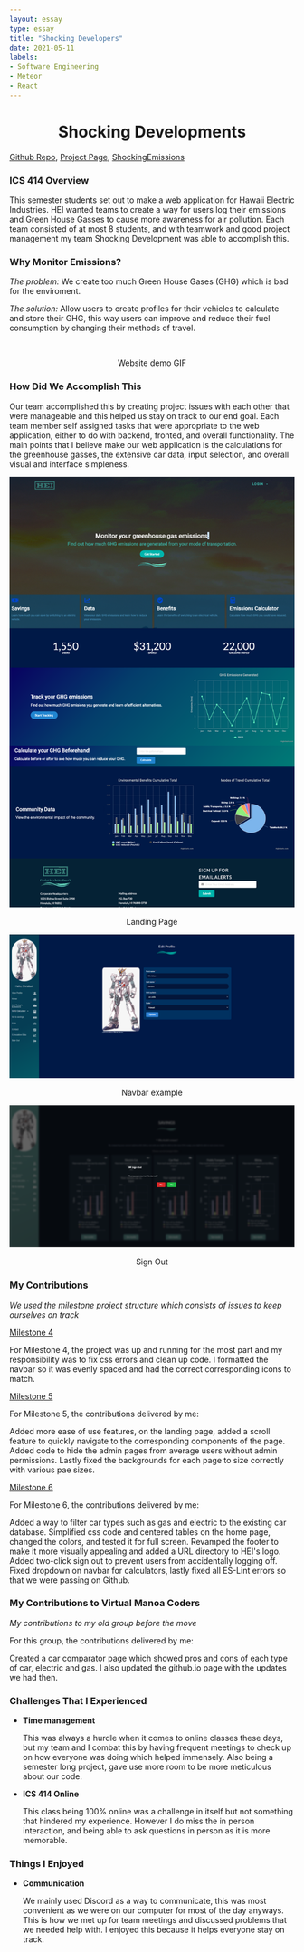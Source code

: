 ```yaml
---
layout: essay
type: essay
title: "Shocking Developers"
date: 2021-05-11
labels:
- Software Engineering
- Meteor
- React
---
```


<h1 style="text-align:center">Shocking Developments</h1>

[Github Repo](https://github.com/shocking-development/shockingdevelopment), 
[Project Page](https://shocking-development.github.io/),
[ShockingEmissions](https://shockingemissions.xyz/)

### ICS 414 Overview
This semester students set out to make a web application for Hawaii Electric Industries. HEI wanted teams to create a way for users log their emissions and Green House Gasses to cause more awareness for air pollution. Each team consisted of at most 8 students, and with teamwork and good project management my team Shocking Development was able to accomplish this.

### Why Monitor Emissions?
*The problem:*
We create too much Green House Gases (GHG) which is bad for the enviroment.

*The solution:* Allow users to create profiles for their vehicles to calculate and store their GHG, this way users can improve and reduce their fuel consumption by changing their methods of travel.

<img class="ui massive centered floated rounded image" src="/images/webDemo.gif" alt="">
<p style="text-align:center">Website demo GIF</p>

### How Did We Accomplish This
Our team accomplished this by creating project issues with each other that were manageable and this helped us stay on track to our end goal. Each team member self assigned tasks that were appropriate to the web application, either to do with backend, fronted, and overall functionality. The main points that I believe make our web application is the calculations for the greenhouse gasses, the extensive car data, input selection, and overall visual and interface simpleness.

<img class="ui massive centered floated rounded image" src="/images/landingPageM4.png" alt="">
<p style="text-align:center">Landing Page</p>
<img class="ui massive centered floated rounded image" src="/images/editProfile.PNG" alt="">
<p style="text-align:center">Navbar example</p>
<img class="ui massive centered floated rounded image" src="/images/signout.png" alt="">
<p style="text-align:center">Sign Out</p>

### My Contributions
*We used the milestone project structure which consists of issues to keep ourselves on track*

[Milestone 4](https://github.com/shocking-development/shockingdevelopment/projects/4)

For Milestone 4, the project was up and running for the most part and my responsibility was to fix css errors and clean up code. I formatted the navbar so it was evenly spaced and had the correct corresponding icons to match.

[Milestone 5](https://github.com/shocking-development/shockingdevelopment/projects/5)

For Milestone 5, the contributions delivered by me: 

Added more ease of use features, on the landing page, added a scroll feature to quickly navigate to the corresponding components of the page. Added code to hide the admin pages from average users without admin permissions. Lastly fixed the backgrounds for each page to size correctly with various pae sizes. 

[Milestone 6](https://github.com/shocking-development/shockingdevelopment/projects/6)

For Milestone 6, the contributions delivered by me: 

Added a way to filter car types such as gas and electric to the existing car database. Simplified css code and centered tables on the home page, changed the colors, and tested it for full screen. Revamped the footer to make it more visually appealing and added a URL directory to HEI's logo. Added two-click sign out to prevent users from accidentally logging off. Fixed dropdown on navbar for calculators, lastly fixed all ES-Lint errors so that we were passing on Github.

### My Contributions to Virtual Manoa Coders
*My contributions to my old group before the move*


For this group, the contributions delivered by me:

Created a car comparator page which showed pros and cons of each type of car, electric and gas. I also updated the github.io page with the updates we had then. 

### Challenges That I Experienced

- **Time management**
  
  This was always a hurdle when it comes to online classes these days, but my team and I combat this by having frequent meetings to check up on how everyone was doing which helped immensely. Also being a semester long project, gave use more room to be more meticulous about our code.
  
- **ICS 414 Online**
  
  This class being 100% online was a challenge in itself but not something that hindered my experience. However I do miss the in person interaction, and being able to ask questions in person as it is more memorable. 
  
### Things I Enjoyed
- **Communication**
  
  We mainly used Discord as a way to communicate, this was most convenient as we were on our computer for most of the day anyways. This is how we met up for team meetings and discussed problems that we needed help with. I enjoyed this because it helps everyone stay on track.
